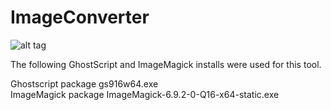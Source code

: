 # ImageConverter

![alt tag](https://raw.github.com/MattDolan/ImageConverter/Master/vs2010/MainForm.png)

The following GhostScript and ImageMagick installs were used for this tool.

Ghostscript package gs916w64.exe  
ImageMagick package ImageMagick-6.9.2-0-Q16-x64-static.exe  
